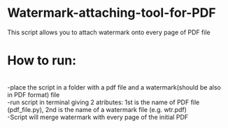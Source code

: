 # Watermark-attaching-tool-for-PDF
This script allows you to attach watermark onto every page of PDF file

<h1>How to run:</h1><br>
-place the script in a folder with a pdf file and a watermark(should be also in PDF format) file<br>
-run script in terminal giving 2 atributes: 1st is the name of PDF file (pdf_file.py), 2nd is the name of a watermark file (e.g. wtr.pdf)<br>
-Script will merge watermark with every page of the initial PDF
